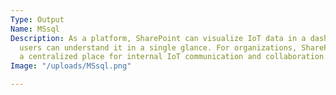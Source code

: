 ```yaml
---
Type: Output
Name: MSsql
Description: As a platform, SharePoint can visualize IoT data in a dashboard so that
  users can understand it in a single glance. For organizations, SharePoint offers
  a centralized place for internal IoT communication and collaboration.
Image: "/uploads/MSsql.png"

---
```

